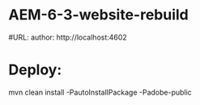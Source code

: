 # AEM-6-3-website-rebuild

#URL:
author:
http://localhost:4602

# Deploy:
mvn clean install -PautoInstallPackage  -Padobe-public
